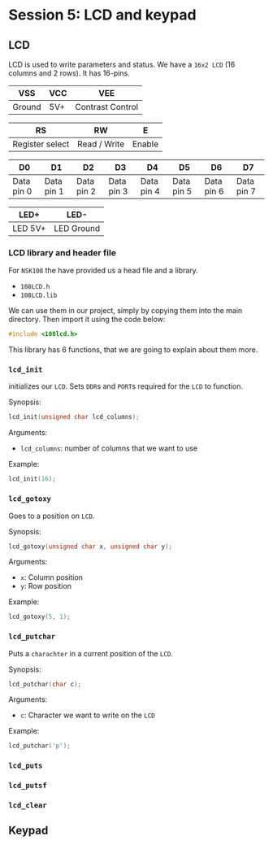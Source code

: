 # Session 5: LCD and keypad

## LCD

LCD is used to write parameters and status.
We have a `16x2 LCD` (16 columns and 2 rows).
It has 16-pins.

| VSS    | VCC | VEE              |
| ------ | --- | ---------------- |
| Ground | 5V+ | Contrast Control |


| RS              | RW           | E      |
| --------------- | ------------ | ------ |
| Register select | Read / Write | Enable |


| D0         | D1         | D2         | D3         | D4         | D5         | D6         | D7         |
| ---------- | ---------- | ---------- | ---------- | ---------- | ---------- | ---------- | ---------- |
| Data pin 0 | Data pin 1 | Data pin 2 | Data pin 3 | Data pin 4 | Data pin 5 | Data pin 6 | Data pin 7 |


| LED+    | LED-       |
| ------- | ---------- |
| LED 5V+ | LED Ground |

### LCD library and header file

For `NSK108` the have provided us a head file and a library.

* `108LCD.h`
* `108LCD.lib`

We can use them in our project, simply by copying them into
the main directory.
Then import it using the code below:

```c
#include <108lcd.h>
```

This library has 6 functions, that we are going to explain about them more.

### `lcd_init`

initializes our `LCD`.
Sets `DDR`s and `PORT`s required for the `LCD` to function.

Synopsis:

```c
lcd_init(unsigned char lcd_columns);
```

Arguments:

* `lcd_columns`: number of columns that we want to use

Example:

```c
lcd_init(16);
```

### `lcd_gotoxy`

Goes to a position on `LCD`.

Synopsis:

```c
lcd_gotoxy(unsigned char x, unsigned char y);
```

Arguments:

* `x`: Column position
* `y`: Row position

Example:

```c
lcd_gotoxy(5, 1);
```

### `lcd_putchar`

Puts a `charachter` in a current position of the `LCD`.

Synopsis:

```c
lcd_putchar(char c);
```

Arguments:

* `c`: Character we want to write on the `LCD` 

Example:

```c
lcd_putchar('p');
```

### `lcd_puts`

### `lcd_putsf`

### `lcd_clear`

## Keypad